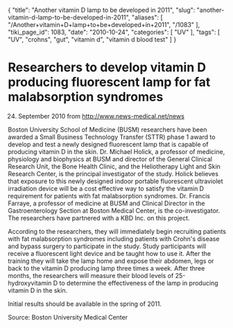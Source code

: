 {
    "title": "Another vitamin D lamp to be developed in 2011",
    "slug": "another-vitamin-d-lamp-to-be-developed-in-2011",
    "aliases": [
        "/Another+vitamin+D+lamp+to+be+developed+in+2011",
        "/1083"
    ],
    "tiki_page_id": 1083,
    "date": "2010-10-24",
    "categories": [
        "UV"
    ],
    "tags": [
        "UV",
        "crohns",
        "gut",
        "vitamin d",
        "vitamin d blood test"
    ]
}


# Researchers to develop vitamin D producing fluorescent lamp for fat malabsorption syndromes

24. September 2010 from http://www.news-medical.net/news 

Boston University School of Medicine (BUSM) researchers have been awarded a Small Business Technology Transfer (STTR) phase 1 award to develop and test a newly designed fluorescent lamp that is capable of producing vitamin D in the skin. Dr. Michael Holick, a professor of medicine, physiology and biophysics at BUSM and director of the General Clinical Research Unit, the Bone Health Clinic, and the Heliotherapy Light and Skin Research Center, is the principal investigator of the study. Holick believes that exposure to this newly designed indoor portable fluorescent ultraviolet irradiation device will be a cost effective way to satisfy the vitamin D requirement for patients with fat malabsorption syndromes. Dr. Francis Farraye, a professor of medicine at BUSM and Clinical Director in the Gastroenterology Section at Boston Medical Center, is the co-investigator. The researchers have partnered with a KBD Inc. on this project.

According to the researchers, they will immediately begin recruiting patients with fat malabsorption syndromes including patients with Crohn's disease and bypass surgery to participate in the study. Study participants will receive a fluorescent light device and be taught how to use it. After the training they will take the lamp home and expose their abdomen, legs or back to the vitamin D producing lamp three times a week. After three months, the researchers will measure their blood levels of 25-hydroxyvitamin D to determine the effectiveness of the lamp in producing vitamin D in the skin.

Initial results should be available in the spring of 2011.

Source: Boston University Medical Center
